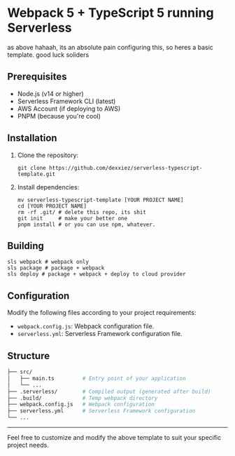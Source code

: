 # Webpack 5 + TypeScript 5 running Serverless

as above hahaah, its an absolute pain configuring this, so heres a basic template. good luck soliders

## Prerequisites

- Node.js (v14 or higher)
- Serverless Framework CLI (latest)
- AWS Account (if deploying to AWS)
- PNPM (because you're cool)

## Installation

1. Clone the repository:

   ```shell
   git clone https://github.com/dexxiez/serverless-typescript-template.git
   ```

2. Install dependencies:
   ```shell
   mv serverless-typescript-template [YOUR PROJECT NAME]
   cd [YOUR PROJECT NAME]
   rm -rf .git/ # delete this repo, its shit
   git init     # make your better one
   pnpm install # or you can use npm, whatever.
   ```

## Building

```shell
sls webpack # webpack only
sls package # package + webpack
sls deploy # package + webpack + deploy to cloud provider
```

## Configuration

Modify the following files according to your project requirements:

- `webpack.config.js`: Webpack configuration file.
- `serverless.yml`: Serverless Framework configuration file.

## Structure

```bash
├── src/
│   ├── main.ts         # Entry point of your application
│   └── ...
├── .serverless/        # Compiled output (generated after build)
├── .build/             # Temp webpack directory
├── webpack.config.js   # Webpack configuration
├── serverless.yml      # Serverless Framework configuration
└── ...
```

---

Feel free to customize and modify the above template to suit your specific project needs.
